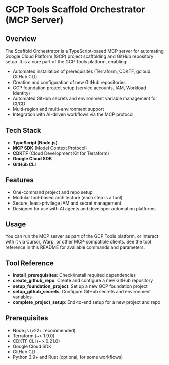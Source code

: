 # GCP Tools Scaffold Orchestrator (MCP Server)

## Overview

The Scaffold Orchestrator is a TypeScript-based MCP server for automating Google Cloud Platform (GCP) project scaffolding and GitHub repository setup. It is a core part of the GCP Tools platform, enabling:

- Automated installation of prerequisites (Terraform, CDKTF, gcloud, GitHub CLI)
- Creation and configuration of new GitHub repositories
- GCP foundation project setup (service accounts, IAM, Workload Identity)
- Automated GitHub secrets and environment variable management for CI/CD
- Multi-region and multi-environment support
- Integration with AI-driven workflows via the MCP protocol

## Tech Stack
- **TypeScript (Node.js)**
- **MCP SDK** (Model Context Protocol)
- **CDKTF** (Cloud Development Kit for Terraform)
- **Google Cloud SDK**
- **GitHub CLI**

## Features
- One-command project and repo setup
- Modular tool-based architecture (each step is a tool)
- Secure, least-privilege IAM and secret management
- Designed for use with AI agents and developer automation platforms

## Usage

You can run the MCP server as part of the GCP Tools platform, or interact with it via Cursor, Warp, or other MCP-compatible clients. See the tool reference in this README for available commands and parameters.

## Tool Reference

- **install_prerequisites**: Check/install required dependencies
- **create_github_repo**: Create and configure a new GitHub repository
- **setup_foundation_project**: Set up a new GCP foundation project
- **setup_github_secrets**: Configure GitHub secrets and environment variables
- **complete_project_setup**: End-to-end setup for a new project and repo

## Prerequisites
- Node.js (v22+ recommended)
- Terraform (~> 1.9.0)
- CDKTF CLI (~> 0.21.0)
- Google Cloud SDK
- GitHub CLI
- Python 3.9+ and Rust (optional, for some workflows)

